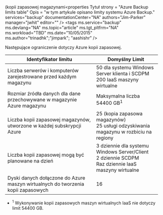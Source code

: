  (kopii zapasowej magazynami<properties
   Tytuł strony = "Azure Backup limits table"
   Opis = "w tym artykule opisano limity systemu Azure Backup."
   services="backup"
   documentationCenter="NA"
   authors="Jim-Parker"
   manager="jwhit"
   editor="" />
<tags
   ms.service="backup"
   ms.devlang="NA"
   ms.topic="article"
   ms.tgt_pltfrm="NA"
   ms.workload="TBD"
   ms.date="10/05/2015"
   ms.author="trinadhk";"jimpark"; "aashishr" />


Następujące ograniczenie dotyczy Azure kopii zapasowej.

| Identyfikator limitu | Domyślny Limit |
|---|---|
|Liczba serwerów i komputerów zarejestrowane przed każdym magazynu|50 dla systemu Windows Server klienta i SCDPM <br/> 200 IaaS maszyny wirtualne|
|Rozmiar źródła danych dla dane przechowywane w magazynie Azure magazynu|Maksymalna liczba 54400 GB<sup>1</sup>|
|Liczba kopii zapasowej magazynów, utworzone w każdej subskrypcji Azure|25 (kopia zapasowa magazynów) <br/> 25 usługi odzyskiwania magazynu w rozbiciu na regiony|
|Liczba kopii zapasowej mogą być planowane na dzień|3 dziennie dla systemu Windows Server/Client <br/> 2 dziennie SCDPM <br/> Raz dziennie IaaS maszyny wirtualne|
|Dyski danych dołączone do Azure maszyn wirtualnych do tworzenia kopii zapasowych|16|

- <sup>1</sup> Wykonywanie kopii zapasowych maszyn wirtualnych IaaS nie dotyczy limit 54400 GB.

